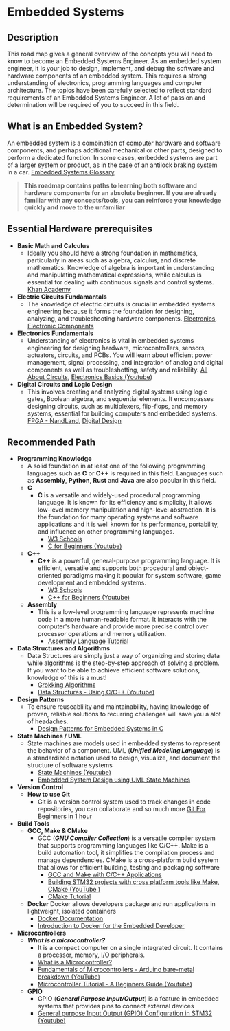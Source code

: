 # Embedded Systems

## Description

This road map gives a general overview of the concepts you will need to know to become an Embedded Systems Engineer. As an embedded system engineer, it is your job to design, implement, and debug the software and hardware components of an embedded system. This requires a strong understanding of electronics, programming languages and computer architecture. The topics have been carefully selected to reflect standard requirements of an Embedded Systems Engineer. A lot of passion and determination will be required of you to succeed in this field.

## What is an Embedded System?

An embedded system is a combination of computer hardware and software components, and perhaps additional mechanical or other parts, designed to perform a dedicated function. In some cases, embedded systems are part of a larger system or product, as in the case of an antilock braking system in a car. [Embedded Systems Glossary](https://barrgroup.com/embedded-systems/glossary-e)

> **This roadmap contains paths to learning both software and hardware components for an absolute beginner. If you are already familiar with any concepts/tools, you can reinforce your knowledge quickly and move to the unfamiliar**

## Essential Hardware prerequisites

- **Basic Math and Calculus**
  - Ideally you should have a strong foundation in mathematics, particularly in areas such as algebra, calculus, and discrete mathematics. Knowledge of algebra is important in understanding and manipulating mathematical expressions, while calculus is essential for dealing with continuous signals and control systems. [Khan Academy](https://www.khanacademy.org/math/calculus-1)
- **Electric Circuits Fundamantals**
  - The knowledge of electric circuits is crucial in embedded systems engineering because it forms the foundation for designing, analyzing, and troubleshooting hardware components. [Electronics](https://www.electronics-tutorials.ws/), [Electronic Components](https://www.elprocus.com/major-electronic-components/)
- **Electronics Fundamentals**
  - Understanding of electronics is vital in embedded systems engineering for designing hardware, microcontrollers, sensors, actuators, circuits, and PCBs. You will learn about efficient power management, signal processing, and integration of analog and digital components as well as troubleshotting, safety and reliability. [All About Circuits](https://www.allaboutcircuits.com/textbook/), [Electronics Basics (Youtube)](https://youtube.com/playlist?list=PLAROrg3NQn7cyu01HpOv5BWo217XWBZu0)
- **Digital Circuits and Logic Design**
  - This involves creating and analyzing digital systems using logic gates, Boolean algebra, and sequential elements. It encompasses designing circuits, such as multiplexers, flip-flops, and memory systems, essential for building computers and embedded systems. [FPGA - NandLand](https://nandland.com/fpga-101/), [Digital Design](https://tinytapeout.com/digital_design/)

## Recommended Path

- **Programming Knowledge**
  - A solid foundation in at least one of the following programming languages such as **C** or **C++** is required in this field. Languages such as **Assembly**, **Python**, **Rust** and **Java** are also popular in this field.
  - **C**
    - **C** is a versatile and widely-used procedural programming language. It is known for its efficiency and simplicity, it allows low-level memory manipulation and high-level abstraction. It is the foundation for many operating systems and software applications and it is well known for its performance, portability, and influence on other programming languages.
      - [W3 Schools](https://www.w3schools.com/c/index.php)
      - [C for Beginners (Youtube)](https://www.youtube.com/watch?v=ssJY5MDLjlo)
  - **C++**
    - **C++** is a powerful, general-purpose programming language. It is efficient, versatile and supports both procedural and object-oriented paradigms making it popular for system software, game development and embedded systems.
      - [W3 Schools](https://www.w3schools.com/cpp/default.asp)
      - [C++ for Beginners (Youtube)](https://www.youtube.com/watch?v=vLnPwxZdW4Y)
  - **Assembly**
    - This is a low-level programming language represents machine code in a more human-readable format. It interacts with the computer's hardware and provide more precise control over processor operations and memory utilization.
      - [Assembly Language Tutorial](https://www.tutorialspoint.com/assembly_programming/index.htm)
- **Data Structures and Algorithms**
  - Data Structures are simply just a way of organizing and storing data while algorithms is the step-by-step approach of solving a problem. If you want to be able to achieve efficient software solutions, knowledge of this is a must!
    - [Grokking Algorithms](https://www.manning.com/books/grokking-algorithms)
    - [Data Structures - Using C/C++ (Youtube)](https://www.youtube.com/watch?v=B31LgI4Y4DQ)
- **Design Patterns**
  - To ensure reuseablility and maintainability, having knowledge of proven, reliable solutions to recurring challenges will save you a alot of headaches.
    - [Design Patterns for Embedded Systems in C](https://repositorio.uci.cu/jspui/bitstream/123456789/10139/1/Design%20Patterns%20for%20Embedded%20Systems%20in%20C_%20An%20Embedded%20Software%20Engineering%20Toolkit%20%28%20PDFDrive%20%29.pdf)
- **State Machines / UML**
  - State machines are models used in embedded systems to represent the behavior of a component. UML (**_Unified Modeling Language_**) is a standardized notation used to design, visualize, and document the structure of software systems
    - [State Machines (Youtube)](https://www.youtube.com/playlist?list=PLPW8O6W-1chxym7TgIPV9k5E8YJtSBToI)
    - [Embedded System Design using UML State Machines](https://www.udemy.com/course/embedded-system-design-using-uml-state-machines/)
- **Version Control**
  - **How to use Git**
    - Git is a version control system used to track changes in code repositories, you can collaborate and so much more [Git For Beginners in 1 hour](https://www.youtube.com/watch?v=8JJ101D3knE)
- **Build Tools**
  - **GCC, Make & CMake**
    - GCC (**_GNU Compiler Collection_**) is a versatile compiler system that supports programming languages like C/C++. Make is a build automation tool, it simplifies the compilation process and manage dependencies. CMake is a cross-platform build system that allows for efficient building, testing and packaging software
      - [GCC and Make with C/C++ Applications](https://www3.ntu.edu.sg/home/ehchua/programming/cpp/gcc_make.html)
      - [Building STM32 projects with cross platform tools like Make, CMake (YouTube )](https://www.youtube.com/playlist?list=PLEg2mgYz66IOcHRvvUDf9O1ZCGy58M1Bt)
      - [CMake Tutorial](https://cmake.org/cmake/help/latest/guide/tutorial/index.html)
  - **Docker**
    Docker allows developers package and run applications in lightweight, isolated containers
    - [Docker Documentation](https://docs.docker.com/get-started/)
    - [Introduction to Docker for the Embedded Developer](https://www.youtube.com/watch?v=Fz7ou-VBk-w)
- **Microcontrollers**
  - **_What is a microcontroller?_**
    - It is a compact computer on a single integrated circuit. It contains a processor, memory, I/O peripherals.
    - [What is a Microcontroller?](https://www.allaboutcircuits.com/technical-articles/what-is-a-microcontroller-introduction-component-characteristics-component/)
    - [Fundamentals of Microcontrollers - Arduino bare-metal breakdown (YouTube)](https://www.youtube.com/playlist?list=PLNyfXcjhOAwOF-7S-ZoW2wuQ6Y-4hfjMR)
    - [Microcontroller Tutorial - A Beginners Guide (Youtube)](https://www.youtube.com/playlist?list=PLE72E4CFE73BD1DE1)
  - **GPIO**
    - GPIO (**_General Purpose Input/Output_**) is a feature in embedded systems that provides pins to connect external devices
    - [General purpose Input Output (GPIO) Configuration in STM32 (Youtube)](https://youtu.be/tjDhmavBGf0)
